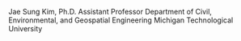 Jae Sung Kim, Ph.D.
Assistant Professor
Department of Civil, Environmental, and Geospatial Engineering
Michigan Technological University
